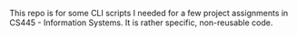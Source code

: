 This repo is for some CLI scripts I needed for a few project assignments in CS445 - Information Systems.
It is rather specific, non-reusable code.